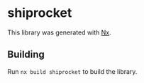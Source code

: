# shiprocket

This library was generated with [Nx](https://nx.dev).

## Building

Run `nx build shiprocket` to build the library.
